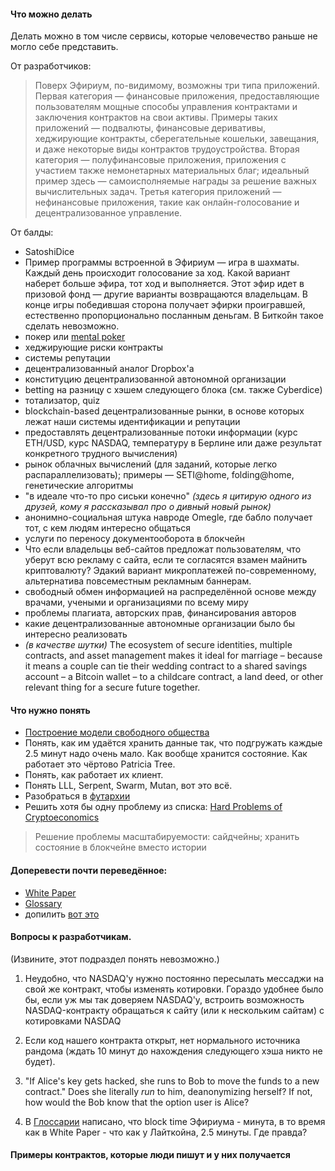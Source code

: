#### Что можно делать

Делать можно в том числе сервисы, которые человечество раньше не могло себе представить. 

От разработчиков:
> Поверх Эфириум, по-видимому, возможны три типа приложений. Первая категория — финансовые приложения, предоставляющие пользователям мощные способы управления контрактами и заключения контрактов на свои активы. Примеры таких приложений — подвалюты, финансовые деривативы, хеджирующие контракты, сберегательные кошельки, завещания, и даже некоторые виды контрактов трудоустройства. Вторая категория — полуфинансовые приложения, приложения с участием также немонетарных материальных благ; идеальный пример здесь — самоисполняемые награды за решение важных вычислительных задач. Третья категория приложений — нефинансовые приложения, такие как онлайн-голосование и децентрализованное управление.

От балды:
* SatoshiDice
* Пример программы встроенной в Эфириум — игра в шахматы. Каждый день происходит голосование за ход. Какой вариант наберет больше эфира, тот ход и выполняется. Этот эфир идет в призовой фонд — другие варианты возвращаются владельцам. В конце игры победившая сторона получает эфирки проигравшей, естественно пропорционально посланным деньгам. В Биткойн такое сделать невозможно.
* покер или [mental poker](https://dl.dropboxusercontent.com/u/14533127/mental_poker.pdf)
* хеджирующие риски контракты
* системы репутации
* децентрализованный аналог Dropbox'а
* конституцию децентрализованной автономной организации
* betting на разницу с хэшем следующего блока (см. также Cyberdice)
* тотализатор, quiz
* blockchain-based децентрализованные рынки, в основе которых лежат наши системы идентификации и репутации
* предоставлять децентрализованные потоки информации (курс ETH/USD, курс NASDAQ, температуру в Берлине или даже результат конкретного трудного вычисления)
* рынок облачных вычислений (для заданий, которые легко распараллелизовать); примеры — SETI@home, folding@home, генетические алгоритмы 
* "в идеале что-то про сиськи конечно" *(здесь я цитирую одного из друзей, кому я рассказывал про о дивный новый рынок)*
* анонимно-социальная штука навроде Omegle, где бабло получает тот, с кем людям интересно общаться
* услуги по переносу документооборота в блокчейн
* Что если владельцы веб-сайтов предложат пользователям, что уберут всю рекламу с сайта, если те согласятся взамен майнить криптовалюту? Эдакий вариант микроплатежей по-современному, альтернатива повсеместным рекламным баннерам.
* свободный обмен информацией на распределённой основе между врачами, учеными и организациями по всему миру
* проблемы плагиата, авторских прав, финансирования авторов
* какие децентрализованные автономные организации было бы интересно реализовать
* *(в качестве шутки)* The ecosystem of secure identities, multiple contracts, and asset management makes it ideal for marriage – because it means a couple can tie their wedding contract to a shared savings account – a Bitcoin wallet – to a childcare contract, a land deed, or other relevant thing for a secure future together.

#### Что нужно понять

* [Построение модели свободного общества](https://github.com/snordenstorm/wiki/wiki/as-we-move-toward-new-world-order) 
* Понять, как им удаётся хранить данные так, что подгружать каждые 2.5 минут надо очень мало. Как вообще хранится состояние. Как работает это чёртово Patricia Tree.
* Понять, как работает их клиент.
* Понять LLL, Serpent, Swarm, Mutan, вот это всё.
* Разобраться в [футархии](http://hanson.gmu.edu/futarchy.html)
* Решить хотя бы одну проблему из списка: [Hard Problems of Cryptoeconomics](https://github.com/ethereum/wiki/wiki/Problems)

> Решение проблемы масштабируемости: сайдчейны; хранить состояние в блокчейне вместо истории

#### Доперевести почти переведённое:

* [White Paper](https://github.com/snordenstorm/wiki/wiki/%5BRussian%5D-White-Paper)
* [Glossary](https://github.com/snordenstorm/wiki/wiki/%5BRussian%5D-Glossary)
* допилить [вот это](https://github.com/snordenstorm/wiki/wiki/Russian-Problems)

#### Вопросы к разработчикам.

(Извините, этот подраздел понять невозможно.)

1. Неудобно, что NASDAQ'у нужно постоянно пересылать мессаджи на свой же контракт, чтобы изменять котировки. Гораздо удобнее было бы, если уж мы так доверяем NASDAQ'у, встроить возможность NASDAQ-контракту обращаться к сайту (или к нескольким сайтам) с котировками NASDAQ

2. Если код нашего контракта открыт, нет нормального источника рандома (ждать 10 минут до нахождения следующего хэша никто не будет).

3. "If Alice's key gets hacked, she runs to Bob to move the funds to a new contract." Does she literally *run* to him, deanonymizing herself? If not, how would the Bob know that the option user is Alice? 

4. В [Глоссарии](https://github.com/ethereum/wiki/wiki/Glossary) написано, что block time Эфириума - минута, в то время как в White Paper - что как у Лайткойна, 2.5 минуты. Где правда?

#### Примеры контрактов, которые люди пишут и у них получается